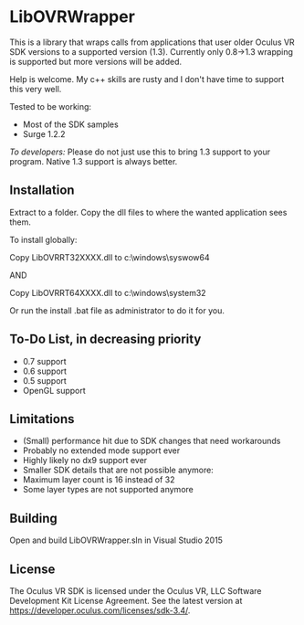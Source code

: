 
LibOVRWrapper
=============

This is a library that wraps calls from applications that user older Oculus VR SDK versions to a supported version (1.3). Currently only 0.8->1.3 wrapping is supported but more versions will be added.

Help is welcome. My c++ skills are rusty and I don't have time to support this very well.

Tested to be working:

* Most of the SDK samples
* Surge 1.2.2

*To developers:* Please do not just use this to bring 1.3 support to your program. Native 1.3 support is always better.

Installation
------------

Extract to a folder. Copy the dll files to where the wanted application sees them. 

To install globally:

Copy LibOVRRT32XXXX.dll to c:\windows\syswow64

AND

Copy LibOVRRT64XXXX.dll to c:\windows\system32

Or run the install .bat file as administrator to do it for you.

To-Do List, in decreasing priority
----------------------------------

* 0.7 support
* 0.6 support
* 0.5 support
* OpenGL support

Limitations
-----------

* (Small) performance hit due to SDK changes that need workarounds
* Probably no extended mode support ever
* Highly likely no dx9 support ever
* Smaller SDK details that are not possible anymore:
 * Maximum layer count is 16 instead of 32
 * Some layer types are not supported anymore
 
Building
--------

Open and build LibOVRWrapper.sln in Visual Studio 2015

License
-------

The Oculus VR SDK is licensed under the Oculus VR, LLC Software Development Kit License Agreement. See the latest version at https://developer.oculus.com/licenses/sdk-3.4/.
